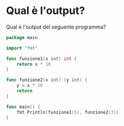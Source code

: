 # Qual è l'output?

Qual è l'output del seguente programma?

```go
package main

import "fmt"

func funzione1(x int) int {
	return x * 10
}

func funzione2(x int) (y int) {
	y = x * 10
	return
}

func main() {
	fmt.Println(funzione1(5), funzione2(3))
}
```